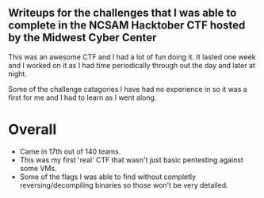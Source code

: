 ## Writeups for the challenges that I was able to complete in the NCSAM Hacktober CTF hosted by the Midwest Cyber Center

This was an awesome CTF and I had a lot of fun doing it. It lasted one week and I worked on it as I had time periodically through out the day and later at night. 

Some of the challenge catagories I have had no experience in so it was a first for me and I had to learn as I went along. 

# Overall 
- Came in 17th out of 140 teams.
- This was my first 'real' CTF that wasn't just basic pentesting against some VMs. 
- Some of the flags I was able to find without completly reversing/decompiling binaries so those won't be very detailed. 


